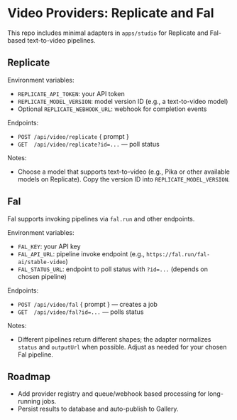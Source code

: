 # Video Providers: Replicate and Fal

This repo includes minimal adapters in `apps/studio` for Replicate and Fal-based text-to-video pipelines.

## Replicate

Environment variables:
- `REPLICATE_API_TOKEN`: your API token
- `REPLICATE_MODEL_VERSION`: model version ID (e.g., a text-to-video model)
- Optional `REPLICATE_WEBHOOK_URL`: webhook for completion events

Endpoints:
- `POST /api/video/replicate` { prompt }
- `GET  /api/video/replicate?id=...` — poll status

Notes:
- Choose a model that supports text-to-video (e.g., Pika or other available models on Replicate). Copy the version ID into `REPLICATE_MODEL_VERSION`.

## Fal

Fal supports invoking pipelines via `fal.run` and other endpoints.

Environment variables:
- `FAL_KEY`: your API key
- `FAL_API_URL`: pipeline invoke endpoint (e.g., `https://fal.run/fal-ai/stable-video`)
- `FAL_STATUS_URL`: endpoint to poll status with `?id=...` (depends on chosen pipeline)

Endpoints:
- `POST /api/video/fal` { prompt } — creates a job
- `GET  /api/video/fal?id=...` — polls status

Notes:
- Different pipelines return different shapes; the adapter normalizes `status` and `outputUrl` when possible. Adjust as needed for your chosen Fal pipeline.

## Roadmap
- Add provider registry and queue/webhook based processing for long-running jobs.
- Persist results to database and auto-publish to Gallery.
